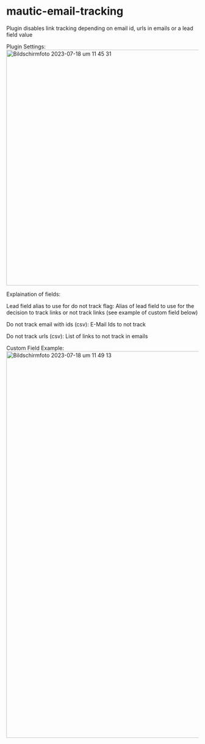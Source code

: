 # mautic-email-tracking

Plugin disables link tracking depending on email id, urls in emails or a lead field value 

Plugin Settings: 
<img width="617" alt="Bildschirmfoto 2023-07-18 um 11 45 31" src="https://github.com/content-optimizer-gmbh/mautic-email-tracking/assets/50595160/d0e3acb4-8447-488a-8a3a-d83866841c50">



Explaination of fields: 

Lead field alias to use for do not track flag: Alias of lead field to use for the decision to track links or not track links (see example of custom field below) 

Do not track email with ids (csv): E-Mail Ids to not track

Do not track urls (csv): List of links to not track in emails 


Custom Field Example: 
<img width="1012" alt="Bildschirmfoto 2023-07-18 um 11 49 13" src="https://github.com/content-optimizer-gmbh/mautic-email-tracking/assets/50595160/6832107d-f7d7-4d81-88fc-2f020f0e4d8c">
